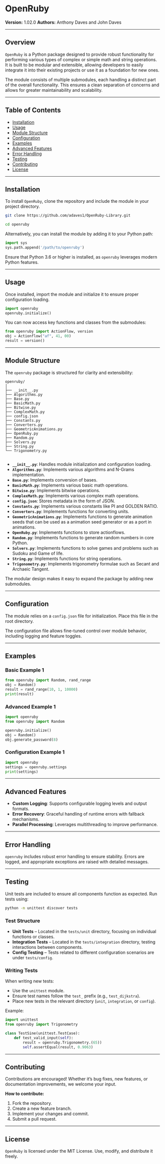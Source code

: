 # OpenRuby

**Version:** 1.02.0
**Authors:** Anthony Daves and  John Daves

---

## Overview
`OpenRuby` is a Python package designed to provide robust functionality for performing various types of complex or simple math and string operations. It is built to be modular and extensible, allowing developers to easily integrate it into their existing projects or use it as a foundation for new ones.

The module consists of multiple submodules, each handling a distinct part of the overall functionality. This ensures a clean separation of concerns and allows for greater maintainability and scalability.

---

## Table of Contents
- [Installation](#installation)
- [Usage](#usage)
- [Module Structure](#module-structure)
- [Configuration](#configuration)
- [Examples](#examples)
- [Advanced Features](#advanced-features)
- [Error Handling](#error-handling)
- [Testing](#testing)
- [Contributing](#contributing)
- [License](#license)

---

## Installation
To install `OpenRuby`, clone the repository and include the module in your project directory.

```bash
git clone https://github.com/adaves1/OpenRuby-Library.git

cd openruby
```
Alternatively, you can install the module by adding it to your Python path:

```python
import sys
sys.path.append('/path/to/openruby')
```

Ensure that Python 3.6 or higher is installed, as `openruby` leverages modern Python features.

---

## Usage
Once installed, import the module and initialize it to ensure proper configuration loading.

```python
import openruby
openruby.initialize()
```

You can now access key functions and classes from the submodules:

```python
from openruby import ActionFlow, version
obj = Actionflow("af", 41, 00)
result = version()
```

---

## Module Structure
The `openruby` package is structured for clarity and extensibility:

```
openruby/
│
├── __init__.py       
├── Algorithms.py
├── Base.py 
├── BasicMath.py
├── Bitwise.py
├── ComplexMath.py
├── config.json
├── Constants.py
├── Converters.py
├── GeometricAnimations.py
├── OpenRuby.py
├── Random.py
├── Solvers.py
├── String.py
└── Trigonometry.py
     
```
- **`__init__.py`**: Handles module initialization and configuration loading.
- **`Algorithms.py`**: Implements various algorithms and N-Grams implementation.
- **`Base.py`**: Implements conversion of bases.
- **`BasicMath.py`**: Implements various basic math operations.
- **`Bitwise.py`**: Implements bitwise operations.
- **`ComplexMath.py`**: Implements various complex math operations. 
- **`config.json`**: Stores metadata in the form of JSON.
- **`Constants.py`**: Implements various constants like PI and GOLDEN RATIO.
- **`Converters.py`**: Implements functions for converting units.
- **`GeometricAnimations.py`**: Implements functions to generate animation seeds that can be used as a animation seed generator or as a port in animations.
- **`OpenRuby.py`**: Implements functions to store actionflows.
- **`Random.py`**: Implements functions to generate random numbers in core Python.
- **`Solvers.py`**: Implements functions to solve games and problems such as Sudoku and Game of life.
- **`String.py`**: Implements functions for string operations.
- **`Trigonometry.py`**: Implements trigonometry formulae such as Secant and Archaeic Tangent.

The modular design makes it easy to expand the package by adding new submodules.

---

## Configuration
The module relies on a `config.json` file for initialization. Place this file in the root directory.

The configuration file allows fine-tuned control over module behavior, including logging and feature toggles.

---

## Examples
### Basic Example 1
```python
from openruby import Random, rand_range
obj = Random()
result = rand_range(10, 1, 10000)
print(result)
```

### Advanced Example 1
```python
import openruby
from openruby import Random

openruby.initialize()
obj = Random()
obj.generate_password(8)
```

### Configuration Example 1
```python
import openruby
settings = openruby.settings
print(settings)
```

---

## Advanced Features
- **Custom Logging**: Supports configurable logging levels and output formats.
- **Error Recovery**: Graceful handling of runtime errors with fallback mechanisms.
- **Parallel Processing**: Leverages multithreading to improve performance.

---

## Error Handling
`openruby` includes robust error handling to ensure stability. Errors are logged, and appropriate exceptions are raised with detailed messages.

---

## Testing
Unit tests are included to ensure all components function as expected.
Run tests using:

```bash
python -m unittest discover tests
```

### Test Structure
- **Unit Tests** – Located in the `tests/unit` directory, focusing on individual functions or classes.
- **Integration Tests** – Located in the `tests/integration` directory, testing interactions between components.
- **Config Testing** – Tests related to different configuration scenarios are under `tests/config`.

### Writing Tests
When writing new tests:
- Use the `unittest` module.
- Ensure test names follow the `test_` prefix (e.g., `test_dijkstra`).
- Place new tests in the relevant directory (`unit`, `integration`, or `config`).

Example:
```python
import unittest
from openruby import Trigonometry

class TestSine(unittest.TestCase):
    def test_valid_input(self):
        result = openruby.Trigonometry.(65))
        self.assertEqual(result, 0.9063)
```

---

## Contributing
Contributions are encouraged! Whether it’s bug fixes, new features, or documentation improvements, we welcome your input.

**How to contribute:**
1. Fork the repository.
2. Create a new feature branch.
3. Implement your changes and commit.
4. Submit a pull request.

---

## License
`OpenRuby` is licensed under the MIT License. Use, modify, and distribute it freely.

